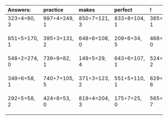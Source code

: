 | Answers: | practice | makes | perfect | ! |
| :--- | :--- | :--- | :--- | :--- |
| 323÷4=80, 3 | 997÷4=249, 1 | 850÷7=121, 3 | 833÷8=104, 1 | 385÷4=96, 1 | 
|   |   |   |   |   | 
|   |   |   |   |   | 
|   |   |   |   |   | 
| 851÷5=170, 1 | 395÷3=131, 2 | 648÷6=108, 0 | 209÷6=34, 5 | 468÷9=52, 0 | 
|   |   |   |   |   | 
|   |   |   |   |   | 
|   |   |   |   |   | 
| 548÷2=274, 0 | 739÷9=82, 1 | 149÷5=29, 4 | 643÷6=107, 1 | 524÷9=58, 2 | 
|   |   |   |   |   | 
|   |   |   |   |   | 
|   |   |   |   |   | 
| 349÷6=58, 1 | 740÷7=105, 5 | 371÷3=123, 2 | 551÷5=110, 1 | 629÷7=89, 6 | 
|   |   |   |   |   | 
|   |   |   |   |   | 
|   |   |   |   |   | 
| 292÷5=58, 2 | 424÷8=53, 0 | 819÷4=204, 3 | 175÷7=25, 0 | 565÷9=62, 7 | 
|   |   |   |   |   | 
|   |   |   |   |   | 
|   |   |   |   |   | 
